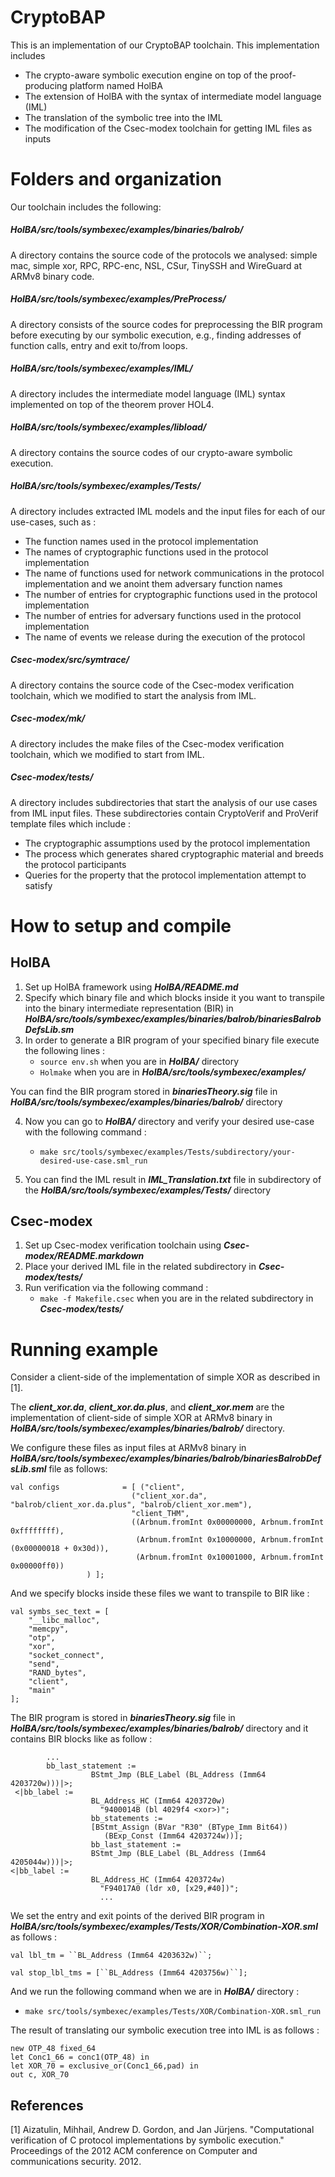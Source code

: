 # CryptoBAP

This is an implementation of our CryptoBAP toolchain.
This implementation includes 
- The crypto-aware symbolic execution engine on top of the proof-producing platform named HolBA
- The extension of HolBA with the syntax of intermediate model language (IML)
- The translation of the symbolic tree into the IML
- The modification of the Csec-modex toolchain for getting IML files as inputs


Folders and organization
========================

Our toolchain includes the following:

<h5>HolBA/src/tools/symbexec/examples/binaries/balrob/</h5>
A directory contains the source code of the protocols we analysed: simple mac, simple xor, RPC, RPC-enc, NSL, CSur, TinySSH and WireGuard at ARMv8 binary code.<br/>
<h5>HolBA/src/tools/symbexec/examples/PreProcess/</h5>
A directory consists of the source codes for preprocessing the BIR program before executing by our symbolic execution, e.g., finding addresses of function calls, entry and exit to/from loops.<br/>
<h5>HolBA/src/tools/symbexec/examples/IML/</h5>
A directory includes the intermediate model language (IML) syntax implemented on top of the theorem prover HOL4.<br/>
<h5>HolBA/src/tools/symbexec/examples/libload/</h5>
A directory contains the source codes of our crypto-aware symbolic execution.<br/>
<h5>HolBA/src/tools/symbexec/examples/Tests/</h5>
A directory includes extracted IML models and the input files for each of our use-cases, such as :<br/>
<ul>
<li> The function names used in the protocol implementation</li>
<li> The names of cryptographic functions used in the protocol implementation</li>
<li> The name of functions used for network communications in the protocol implementation and we anoint them adversary function names</li>
<li> The number of entries for cryptographic functions used in the protocol implementation</li>
<li> The number of entries for adversary functions used in the protocol implementation</li>
<li> The name of events we release during the execution of the protocol</li>
</ul>
<h5>Csec-modex/src/symtrace/</h5>
A directory contains the source code of the Csec-modex verification toolchain, which we modified to start the analysis from IML.<br/>
<h5>Csec-modex/mk/</h5>
A directory includes the make files of the Csec-modex verification toolchain, which we modified to start from IML.<br/>
<h5>Csec-modex/tests/</h5>
A directory includes subdirectories that start the analysis of our use cases from IML input files. These subdirectories contain CryptoVerif and ProVerif template files which include :<br/>
<ul>
<li> The cryptographic assumptions used by the protocol implementation</li>
<li> The process which generates shared cryptographic material and breeds the protocol participants</li>
<li> Queries for the property that the protocol implementation attempt to satisfy</li>
</ul>

How to setup and compile
========================
## HolBA
1. Set up HolBA framework using ***HolBA/README.md***<br/>
2. Specify which binary file and which blocks inside it you want to transpile into the binary intermediate representation (BIR) in ***HolBA/src/tools/symbexec/examples/binaries/balrob/binariesBalrobDefsLib.sm***<br/>
3. In order to generate a BIR program of your specified binary file execute the following lines :<br/>
    - `source env.sh` when you are in ***HolBA/*** directory<br/>
    - `Holmake` when you are in ***HolBA/src/tools/symbexec/examples/***<br/>

You can find the BIR program stored in ***binariesTheory.sig*** file in ***HolBA/src/tools/symbexec/examples/binaries/balrob/*** directory<br/>

4. Now you can go to ***HolBA/*** directory and verify your desired use-case with the following command :<br/>
    - `make src/tools/symbexec/examples/Tests/subdirectory/your-desired-use-case.sml_run`

5. You can find the IML result in ***IML_Translation.txt*** file in subdirectory of the ***HolBA/src/tools/symbexec/examples/Tests/*** directory<br/>


## Csec-modex
1. Set up Csec-modex verification toolchain using ***Csec-modex/README.markdown***<br/>
2. Place your derived IML file in the related subdirectory in ***Csec-modex/tests/***<br/>
3. Run verification via the following command : <br/>
     - `make -f Makefile.csec` when you are in the related subdirectory in ***Csec-modex/tests/***<br/>

Running example
==============
Consider a client-side of the implementation of simple XOR as described in [1].<br/>

The ***client_xor.da***, ***client_xor.da.plus***, and ***client_xor.mem*** are the implementation of client-side of simple XOR at ARMv8 binary in ***HolBA/src/tools/symbexec/examples/binaries/balrob/*** directory.<br/>

We configure these files as input files at ARMv8 binary in ***HolBA/src/tools/symbexec/examples/binaries/balrob/binariesBalrobDefsLib.sml*** file as follows:<br/>

```
val configs              = [ ("client", 
                           ("client_xor.da", "balrob/client_xor.da.plus", "balrob/client_xor.mem"),
                           "client_THM",
                           ((Arbnum.fromInt 0x00000000, Arbnum.fromInt 0xffffffff),
                            (Arbnum.fromInt 0x10000000, Arbnum.fromInt (0x00000018 + 0x30d)),
                            (Arbnum.fromInt 0x10001000, Arbnum.fromInt 0x00000ff0))
			     ) ];
```

And we specify blocks inside these files we want to transpile to BIR like :<br/>

```
val symbs_sec_text = [
    "__libc_malloc",
    "memcpy",
    "otp",
    "xor",
    "socket_connect",
    "send",
    "RAND_bytes",
    "client",
    "main"
];
```

The BIR program is stored in ***binariesTheory.sig*** file in ***HolBA/src/tools/symbexec/examples/binaries/balrob/*** directory and it contains BIR blocks like as follow : <br/>

```
		...
		bb_last_statement :=
                  BStmt_Jmp (BLE_Label (BL_Address (Imm64 4203720w)))|>;
 <|bb_label :=
                  BL_Address_HC (Imm64 4203720w)
                    "9400014B (bl 4029f4 <xor>)";
                  bb_statements :=
                  [BStmt_Assign (BVar "R30" (BType_Imm Bit64))
                     (BExp_Const (Imm64 4203724w))];
                  bb_last_statement :=
                  BStmt_Jmp (BLE_Label (BL_Address (Imm64 4205044w)))|>;
<|bb_label :=
                  BL_Address_HC (Imm64 4203724w)
                    "F94017A0 (ldr x0, [x29,#40])";
                    ...
```                  

We set the entry and exit points of the derived BIR program in ***HolBA/src/tools/symbexec/examples/Tests/XOR/Combination-XOR.sml*** as follows : <br/>

```
val lbl_tm = ``BL_Address (Imm64 4203632w)``;

val stop_lbl_tms = [``BL_Address (Imm64 4203756w)``];
```

And we run the following command when we are in ***HolBA/*** directory : <br/>
- `make src/tools/symbexec/examples/Tests/XOR/Combination-XOR.sml_run` <br/>

The result of translating our symbolic execution tree into IML is as follows :<br/>

```
new OTP_48 fixed_64 
let Conc1_66 = conc1(OTP_48) in
let XOR_70 = exclusive_or(Conc1_66,pad) in
out c, XOR_70 
```


## References
<a id="1">[1]</a> 
Aizatulin, Mihhail, Andrew D. Gordon, and Jan Jürjens. "Computational verification of C protocol implementations by symbolic execution." Proceedings of the 2012 ACM conference on Computer and communications security. 2012.